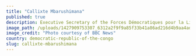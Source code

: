 ```yaml
---
title: "Callixte Mbarushimana"
published: true
description: Executive Secretary of the Forces Démocratiques pour la Libération du Rwanda (Democratic Forces for the Liberation of Rwanda, FDLR)
image_path: /uploads/1427909753307_6312a2f9f9a85f33b41a86ad216d4b9aa4ada842.jpg
image_credit: "Photo courtesy of BBC News"
country: democratic-republic-of-the-congo
slug: callixte-mbarushimana
---
```


